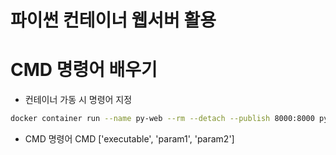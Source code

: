 # 파이썬 컨테이너 웹서버 활용

# CMD 명령어 배우기
- 컨테이너 가동 시 명령어 지정
```bash
docker container run --name py-web --rm --detach --publish 8000:8000 python:3.12.5 python3 -m http.server
```

- CMD 명령어 
CMD ['executable', 'param1', 'param2']